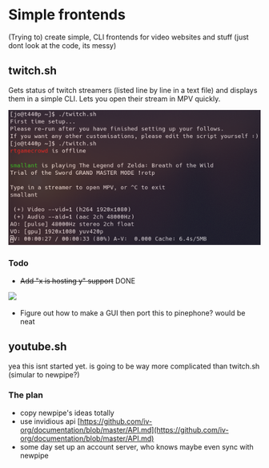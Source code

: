 # Simple frontends
(Trying to) create simple, CLI frontends for video websites and stuff
(just dont look at the code, its messy)

## twitch.sh

Gets status of twitch streamers (listed line by line in a text file) and displays them in a simple CLI. Lets you open their stream in MPV quickly.

![](https://raw.githubusercontent.com/j0lol/simplefrontends/main/twitchscreenshot.png)

### Todo
- ~~Add "x is hosting y" support~~ DONE 

![](https://media.discordapp.net/attachments/675257567219548160/787124338066587688/unknown.png)

- Figure out how to make a GUI then port this to pinephone? would be neat

## youtube.sh

yea this isnt started yet. is going to be way more complicated than twitch.sh (simular to newpipe?)

### The plan

- copy newpipe's ideas totally
- use invidious api [https://github.com/iv-org/documentation/blob/master/API.md](https://github.com/iv-org/documentation/blob/master/API.md)
- some day set up an account server, who knows maybe even sync with newpipe
